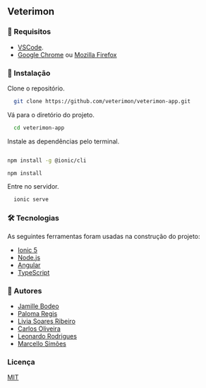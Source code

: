 ## Veterimon

### 🏁 Requisitos

* [VSCode](https://code.visualstudio.com/).
* [Google Chrome](https://www.google.com/chrome/) ou [Mozilla Firefox](https://www.mozilla.org/en-US/firefox/new/)


### 🎲 Instalação

Clone o repositório.

```bash
  git clone https://github.com/veterimon/veterimon-app.git
```

Vá para o diretório do projeto.

```bash
  cd veterimon-app
```

Instale as dependências pelo terminal.

```bash

npm install -g @ionic/cli

npm install
```

Entre no servidor.

```bash
  ionic serve
```

### 🛠 Tecnologias

As seguintes ferramentas foram usadas na construção do projeto:

- [Ionic 5](https://ionicframework.com/)
- [Node.js](https://nodejs.org/en/)
- [Angular](https://angular.io/)
- [TypeScript](https://www.typescriptlang.org/)

### 🚀 Autores

- [Jamille Bodeo](https://github.com/sothiis)
- [Paloma Regis](https://github.com/Paloma-Regis-Ferreira)
- [Livia Soares Ribeiro](https://github.com/LivsSR)
- [Carlos Oliveira](https://github.com/CarlosDanielSantosOliveira)
- [Leonardo Rodrigues](https://github.com/rodrigues-leo97)
- [Marcello Simões](https://github.com/marcellossf)


### Licença

[MIT](https://choosealicense.com/licenses/mit/)
